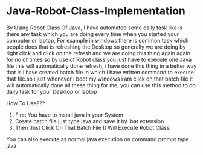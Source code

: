 # Java-Robot-Class-Implementation
By Using Robot Class Of Java, I have automated some daily task like is there any task which you are doing every time when you started your computer or laptop, For example in windows there is common task which people does that is refreshing the Desktop so generally we are doing by right click and click on the refresh and we are doing this thing again again for no of times so by use of Robot class you just have to execute one Java file this will automatically done refresh, i have done this thing in a better way that is i have created batch file in which i have written command to execute that file.so i just whenever i boot my windows i am click on that batch file it will automatically done all these thing for me, you can use this method to do daily task for your Desktop or laptop

How To Use???
1) First You have to install java in your System
2) Create batch file just type java <filename> and save it by .bat extension
2) Then Just Click On That Batch File It Will Execute Robot Class.
  
You can also execute as normal java execution 
on command prompt type java <filename>

